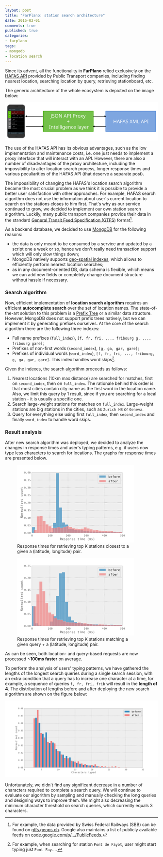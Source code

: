 ```yaml
---
layout: post
title: "FarPlano: station search architecture"
date: 2015-02-01
comments: true
published: true
categories:
- farplano
tags:
- mongodb
- location search
---
```


Since its advent, all the functionality in **FarPlano** relied exclusively on the [HAFAS API](http://www.hacon.de/hafas-en) provided by Public Transport companies, including finding nearest location, searching location by query, retrieving stationboard, etc.

The generic architecture of the whole ecosystem is depicted on the image below:

<img alt="FarPlano Architecture" src="/images/blog/2015-02-01-farplano-station-search/architecture.svg" />

The use of the HAFAS API has its obvious advantages, such as the low implementation and maintenance costs, i.e. one just needs to implement a proxy interface that will interact with an API.
However, there are also a number of disadvantages of the proxy architecture, including the impossibility to alter location search process, longer response times and various peculiarities of the HAFAS API (that deserve a separate post).

The impossibility of changing the HAFAS's location search algorithm became the most crucial problem as we think it is possible to provide a better user satisfaction with other approaches.
For example, HAFAS search algorithm does not use the information about user's current location to search on the stations closes to him first.
That's why as our service continued to grow, we decided to implement our own station search algorithm.
Luckily, many public transport companies provide their data in the standard [General Transit Feed Specification (GTFS)](http://en.wikipedia.org/wiki/General_Transit_Feed_Specification) format[^1].

As a backend database, we decided to use [MongoDB](http://www.mongodb.org/) for the following reasons:

* the data is only meant to be consumed by a service and updated by a script one a week or so, hence we don't really need transaction support which will only slow things down;
* MongoDB natively supports [geo-spatial indexes](http://docs.mongodb.org/manual/core/geospatial-indexes/), which allows to efficiently perform nearest location searches;
* as in any document-oriented DB, data schema is flexible, which means we can add new fields or completely change document structure without hassle if necessary.

### Search algorithm

Now, efficient implementation of **location search algorithm** requires an efficient **autocomplete search** over the set of location names.
The state-of-the-art solution to this problem is a [Prefix Tree](http://en.wikipedia.org/wiki/Trie) or a similar data structure.
However, MongoDB does not support prefix trees natively, but we can implement it by generating prefixes ourselves.
At the core of the search algorithm there are the following three indexes:

* Full name prefixes (``full_index``), ``[f, fr, fri, ..., fribourg g, ..., fribourg gare]``;
* Prefixes of non-first words (``second_index``), ``[g, ga, gar, gare]``;
* Prefixes of individual words (``word_index``), ``[f, fr, fri, ..., fribourg, g, ga, gar, gare]``. This index handles word skips[^2].

Given the indexes, the search algorithm proceeds as follows:

1. Nearest locations (10km max distance) are searched for matches, first on ``second_index``, then on ``full_index``. The rationale behind this order is that most cities contain city name as the first word in the location name. Also, we limit this query by 1 result, since if you are searching for a local station - it is usually a specific one.
2. Search large-weight stations for matches on ``full_index``. Large-weight stations are big stations in the cities, such as ``Zurich HB`` or ``Geneva``.
4. Query for everything else using first ``full_index``, then ``second_index`` and finally ``word_index`` to handle word skips.

### Result analysis

After new search algorithm was deployed, we decided to analyze the changes in response times and user's typing patterns, e.g. if users now type less characters to search for locations.
The graphs for response times are presented below.

<figure style="width: 385px; margin-right: 25px;">
	<img alt="Geolocation XY response" src="/images/blog/2015-02-01-farplano-station-search/geolocation_response.svg" />
	<figcaption>Response times for retrieving top K stations closest to a given a (latitude, longitude) pair.</figcaption>
</figure>
<figure style="width: 385px;">
<img alt="Geolocation query response" src="/images/blog/2015-02-01-farplano-station-search/geolocation_query_response.svg" />
<figcaption>Response times for retrieving top K stations matching a given query + a (latitude, longitude) pair.</figcaption>
</figure>

As can be seen, both location- and query-based requests are now processed **~100ms faster** on average.

To perform the analysis of users' typing patterns, we have gathered the lengths of the longest search queries during a single search session, with an extra condition that a query has to increase one character at a time, for example, a sequence of queries ``f, fr, fri, frib`` will result in the **length of 4**.
The distribution of lengths before and after deploying the new search algorithm are shown on the figure below:

<img alt="Geolocation query length" src="/images/blog/2015-02-01-farplano-station-search/query_length.svg" />

Unfortunately, we didn't find any significant decrease in a number of characters required to complete a search query.
We will continue to evaluate our algorithm by sampling and manually checking the long queries and designing ways to improve them.
We might also decreasing the minimum character threshold on search queries, which currently equals 3 characters.

[^1]: For example, the data provided by Swiss Federal Railways (SBB) can be found on [gtfs.geops.ch](http://gtfs.geops.ch/). Google also maintains a list of publicly available feeds on [code.google.com/p/.../PublicFeeds](https://code.google.com/p/googletransitdatafeed/wiki/PublicFeeds).
[^2]: For example, when searching for station ``Pont de Fayot``, user might start typing just ``Pont Fay..``.

